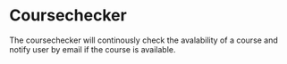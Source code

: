 # Coursechecker
The coursechecker will continously check the avalability of a course and notify user by email if the course is available. 
